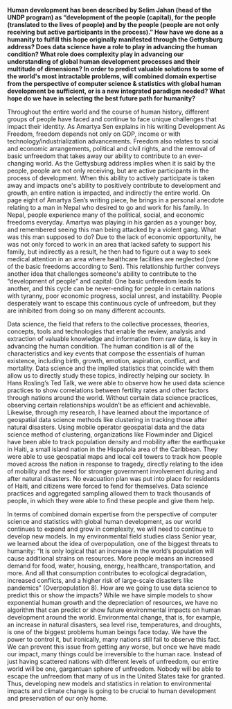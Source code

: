 **Human development has been described by Selim Jahan (head of the UNDP program) as “development of the people (capital), for the people (translated to the lives of people) and by the people (people are not only receiving but active participants in the process).” How have we done as a humanity to fulfill this hope originally manifested through the Gettysburg address? Does data science have a role to play in advancing the human condition? What role does complexity play in advancing our understanding of global human development processes and their multitude of dimensions? In order to predict valuable solutions to some of the world's most intractable problems, will combined domain expertise from the perspective of computer science & statistics with global human development be sufficient, or is a new integrated paradigm needed? What hope do we have in selecting the best future path for humanity?**

Throughout the entire world and the course of human history, different groups of people have faced and continue to face unique challenges that impact their identity. As Amartya Sen explains in his writing Development As Freedom, freedom depends not only on GDP, income or with technology/industrialization advancements. Freedom also relates to social and economic arrangements, political and civil rights, and the removal of basic unfreedom that takes away our ability to contribute to an ever-changing world. As the Gettysburg address implies when it is said by the people, people are not only receiving, but are active participants in the process of development. When this ability to actively participate is taken away and impacts one's ability to positively contribute to development and growth, an entire nation is impacted, and indirectly the entire world. On page eight of Amartya Sen’s writing piece, he brings in a personal anecdote relating to a man in Nepal who desired to go and work for his family. In Nepal, people experience many of the political, social, and economic freedoms everyday. Amartya was playing in his garden as a younger boy, and remembered seeing this man being attacked by a violent gang. What was this man supposed to do? Due to the lack of economic opportunity, he was not only forced to work in an area that lacked safety to support his family, but indirectly as a result, he then had to figure out a way to seek medical attention in an area where healthcare facilities are neglected (one of the basic freedoms according to Sen). This relationship further conveys another idea that challenges someone's ability to contribute to the “development of people” and capital: One basic unfreedom leads to another, and this cycle can be never-ending for people in certain nations with tyranny, poor economic progress, social unrest, and instability. People desperately want to escape this continuous cycle of unfreedom, but they are inhibited from doing so on many different accounts.

Data science, the field that refers to the collective processes, theories, concepts, tools and technologies that enable the review, analysis and extraction of valuable knowledge and information from raw data, is key in advancing the human condition. The human condition is all of the characteristics and key events that compose the essentials of human existence, including birth, growth, emotion, aspiration, conflict, and mortality. Data science and the implied statistics that coincide with them allow us to directly study these topics, indirectly helping our society. In Hans Rosling’s Ted Talk, we were able to observe how he used data science practices to show correlations between fertility rates and other factors through nations around the world. Without certain data science practices, observing certain relationships wouldn’t be as efficient and achievable. Likewise, through my research, I have learned about the importance of geospatial data science methods like clustering in tracking those after natural disasters. Using mobile operator geospatial data and the data science method of clustering, organizations like Flowminder and Digicel have been able to track population density and mobility after the earthquake in Haiti, a small island nation in the Hispañola area of the Caribbean. They were able to use geospatial maps and local cell towers to track how people moved across the nation in response to tragedy, directly relating to the idea of mobility and the need for stronger government involvement during and after natural disasters. No evacuation plan was put into place for residents of Haiti, and citizens were forced to fend for themselves. Data science practices and aggregated sampling allowed them to track thousands of people, in which they were able to find these people and give them help.

In terms of combined domain expertise from the perspective of computer science and statistics with global human development, as our world continues to expand and grow in complexity, we will need to continue to develop new models. In my environmental field studies class Senior year, we learned about the idea of overpopulation, one of the biggest threats to humanity: “It is only logical that an increase in the world’s population will cause additional strains on resources. More people means an increased demand for food, water, housing, energy, healthcare, transportation, and more. And all that consumption contributes to ecological degradation, increased conflicts, and a higher risk of large-scale disasters like pandemics” (Overpopulation 8). How are we going to use data science to predict this or show the impacts? While we have simple models to show exponential human growth and the depreciation of resources, we have no algorithm that can predict or show future environmental impacts on human development around the world. Environmental change, that is, for example, an increase in natural disasters, sea level rise, temperatures, and droughts, is one of the biggest problems human beings face today. We have the power to control it, but ironically, many nations still fail to observe this fact. We can prevent this issue from getting any worse, but once we have made our impact, many things could be irreversible to the human race. Instead of just having scattered nations with different levels of unfreedom, our entire world will be one, gargantuan sphere of unfreedom. Nobody will be able to escape the unfreedom that many of us in the United States take for granted. Thus, developing new models and statistics in relation to environmental impacts and climate change is going to be crucial to human development and preservation of our only home.
	
